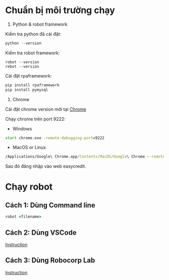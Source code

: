 # Chuẩn bị môi trường chạy

1. Python & robot framework

Kiểm tra python đã cài đặt:

```python
python --version
```

Kiểm tra robot framework:

```robot
robot --version
rebot --version
```

Cài đặt rpaframework:

```cmd
pip install rpaframework
pip install pymysql
```

1. Chrome

Cài đặt chrome version mới tại [Chrome](https://www.google.com/chrome/)

Chạy chrome trên port 9222:

- Windows
```cmd
start chrome.exe -remote-debugging-port=9222
```
- MacOS or Linux
```cmd
/Applications/Google\ Chrome.app/Contents/MacOS/Google\ Chrome --remote-debugging-port=9222
```

Sau đó đăng nhập vào web easycredit.

# Chạy robot

## Cách 1: Dùng Command line

```cmd
robot <filename>
```

## Cách 2: Dùng VSCode

[Instruction](https://robocorp.com/docs/developer-tools/visual-studio-code/overview)

## Cách 3: Dùng Robocorp Lab

[Instruction](https://robocorp.com/docs/developer-tools/robocorp-lab/installation)
